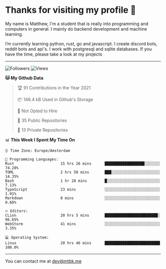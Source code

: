 # Thanks for visiting my profile 👋
My name is Matthew, I'm a student that is really into programming and computers in general. I mainly do backend development and machine learning.

I’m currently learning python, rust, go and javascript. I create discord bots, reddit bots and api's. I work with postgresql and sqlite databases. If you have the time, please take a look at my projects

---
![Followers](https://img.shields.io/github/followers/DankDumpster?style=social)
![Views](https://komarev.com/ghpvc/?username=DankDumpster&style=flat-square&color=green)
<!--START_SECTION:waka-->
**🐱 My Github Data** 

> 🏆 91 Contributions in the Year 2021
 > 
> 📦 146.4 kB Used in Github's Storage 
 > 
> 🚫 Not Opted to Hire
 > 
> 📜 35 Public Repositories 
 > 
> 🔑 13 Private Repositories  
 > 
📊 **This Week I Spent My Time On** 

```text
⌚︎ Time Zone: Europe/Amsterdam

💬 Programming Languages: 
Rust                     15 hrs 26 mins      ██████████████████░░░░░░░   74.28% 
TOML                     2 hrs 58 mins       ███░░░░░░░░░░░░░░░░░░░░░░   14.35% 
Bash                     1 hr 28 mins        █░░░░░░░░░░░░░░░░░░░░░░░░   7.13% 
TypeScript               23 mins             ░░░░░░░░░░░░░░░░░░░░░░░░░   1.91% 
Markdown                 8 mins              ░░░░░░░░░░░░░░░░░░░░░░░░░   0.66%

🔥 Editors: 
CLion                    20 hrs 5 mins       ████████████████████████░   96.65% 
WebStorm                 41 mins             ░░░░░░░░░░░░░░░░░░░░░░░░░   3.35%

💻 Operating System: 
Linux                    20 hrs 46 mins      █████████████████████████   100.0%

```


<!--END_SECTION:waka-->
-------

You can contact me at dev@mtbk.me
